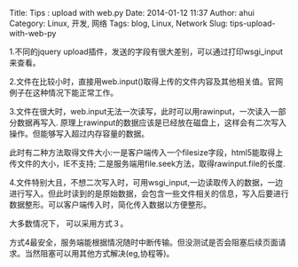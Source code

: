 Title: Tips : upload with web.py
Date: 2014-01-12 11:37
Author: ahui
Category: Linux, 开发, 网络
Tags: blog, Linux, Network
Slug: tips-upload-with-web-py

1.不同的jquery
upload插件，发送的字段有很大差别，可以通过打印wsgi\_input来查看。

2.文件在比较小时，直接用web.input()取得上传的文件内容及其他相关值。官网例子在这种情况下能正常工作。

3.文件在很大时，web.input无法一次读写，此时可以用rawinput，一次读入一部分数据再写入.
原理上rawinput的数据应该是已经放在磁盘上，这样会有二次写入操作。但能够写入超过内存容量的数据。  

此时有二种方法取得文件大小:一是客户端传入一个filesize字段，html5能取得上传文件的大小，IE不支持;
二是服务端用file.seek方法，取得rawinput.file的长度.

4.文件特别大且，不想二次写入时，可用wsgi\_input,一边读取传入的数据，一边进行写入。但此时读到的是原始数据，会包含一些文件相关的信息，写入后要进行数据整形。可以客户端传入时，简化传入数据以方便整形。

大多数情况下， 可以采用方式３。  

方式4最安全，服务端能根据情况随时中断传输。但没测试是否会阻塞后续页面请求。当然阻塞可以用其他方式解决(eg,协程等)。
